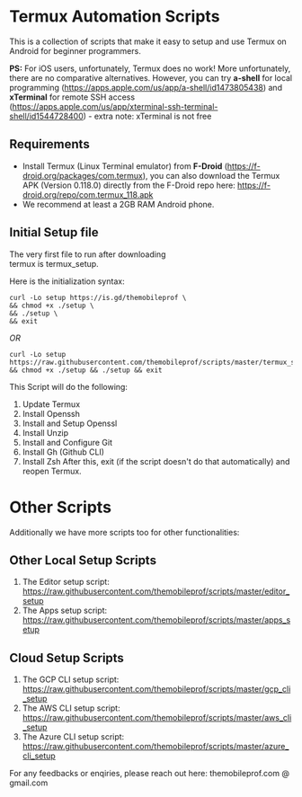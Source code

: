 # Termux Automation Scripts

This is a collection of scripts that make 
it easy to setup and use Termux on Android for 
beginner programmers.

**PS:** For iOS users, unfortunately, Termux does no work! More unfortunately, there are no comparative alternatives.
However, you can try **a-shell** for local programming (https://apps.apple.com/us/app/a-shell/id1473805438) and 
**xTerminal** for remote SSH access (https://apps.apple.com/us/app/xterminal-ssh-terminal-shell/id1544728400) - extra note: xTerminal is not free

## Requirements
+ Install Termux (Linux Terminal emulator) from **F-Droid** (https://f-droid.org/packages/com.termux), 
you can also download the Termux APK (Version 0.118.0) directly from the F-Droid repo here: https://f-droid.org/repo/com.termux_118.apk
+ We recommend at least a 2GB RAM Android phone.

## Initial Setup file
The very first file to run after downloading   
termux is termux_setup.

Here is the initialization syntax:
```
curl -Lo setup https://is.gd/themobileprof \
&& chmod +x ./setup \
&& ./setup \
&& exit
```
*OR*
```
curl -Lo setup https://raw.githubusercontent.com/themobileprof/scripts/master/termux_setup && chmod +x ./setup && ./setup && exit
```
This Script will do the following:
1. Update Termux
1. Install Openssh
1. Install and Setup Openssl
1. Install Unzip
1. Install and Configure Git
1. Install Gh (Github CLI)
1. Install Zsh
After this, exit (if the script doesn't do that automatically)
and reopen Termux.

# Other Scripts
Additionally we have more scripts too for other functionalities:

## Other Local Setup Scripts
1. The Editor setup script: https://raw.githubusercontent.com/themobileprof/scripts/master/editor_setup
1. The Apps setup script: https://raw.githubusercontent.com/themobileprof/scripts/master/apps_setup

## Cloud Setup Scripts
1. The GCP CLI setup script: https://raw.githubusercontent.com/themobileprof/scripts/master/gcp_cli_setup
1. The AWS CLI setup script: https://raw.githubusercontent.com/themobileprof/scripts/master/aws_cli_setup
1. The Azure CLI setup script: https://raw.githubusercontent.com/themobileprof/scripts/master/azure_cli_setup

For any feedbacks or enqiries, please reach out here: themobileprof.com @ gmail.com
